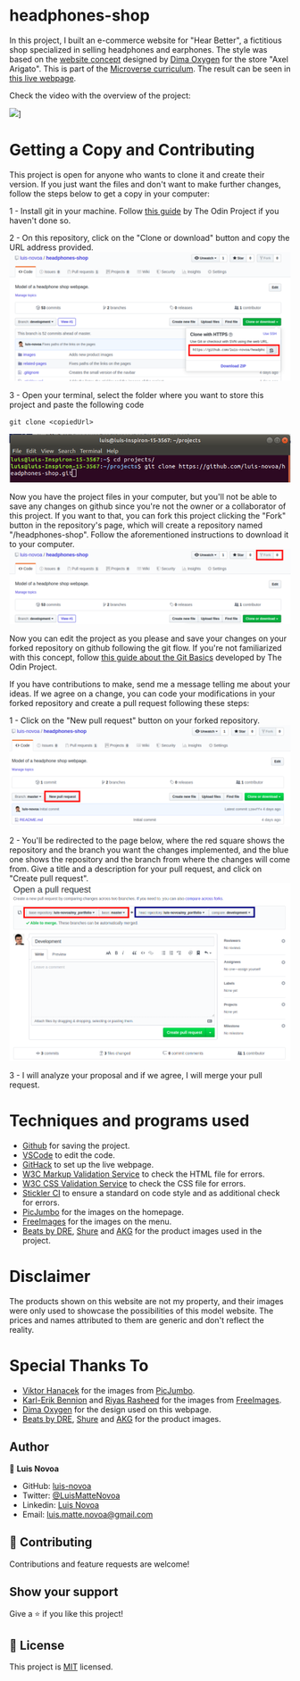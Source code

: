 # headphones-shop

In this project, I built an e-commerce website for "Hear Better", a fictitious shop specialized in selling headphones and earphones. The style was based on the [website concept](https://www.behance.net/gallery/80392909/AXEL-ARIGATO-Website) designed by [Dima Oxygen](https://www.behance.net/dimaoxygen) for the store "Axel Arigato".  This is part of the [Microverse curriculum](https://www.microverse.org/#world-class-curriculum). The result can be seen in [this live webpage](https://luis-novoa.github.io/headphones-shop/).

Check the video with the overview of the project:

[![](https://img.youtube.com/vi/zDZVazLz-tc/0.jpg)](https://www.youtube.com/watch?v=zDZVazLz-tc "Click to play on Youtube.com")]

# Getting a Copy and Contributing
This project is open for anyone who wants to clone it and create their version. If you just want the files and don't want to make further changes, follow the steps below to get a copy in your computer:

1 - Install git in your machine. Follow [this guide](https://www.theodinproject.com/courses/web-development-101/lessons/setting-up-git) by The Odin Project if you haven't done so.

2 - On this repository, click on the "Clone or download" button and copy the URL address provided.
![Clone or Download button expanded](/assets/readme-imgs/step1.png)

3 - Open your terminal, select the folder where you want to store this project and paste the following code
```
git clone <copiedUrl>
```
![Terminal with the required code](/assets/readme-imgs/step2.png)

Now you have the project files in your computer, but you'll not be able to save any changes on github since you're not the owner or a collaborator of this project. If you want to that, you can fork this project clicking the "Fork" button in the repository's page, which will create a repository named "<yourUserName>/headphones-shop". Follow the aforementioned instructions to download it to your computer.
![Fork button highlight](/assets/readme-imgs/step3.png)

Now you can edit the project as you please and save your changes on your forked repository on github following the git flow. If you're not familiarized with this concept, follow [this guide about the Git Basics](https://www.theodinproject.com/courses/web-development-101/lessons/git-basics) developed by The Odin Project.

If you have contributions to make, send me a message telling me about your ideas. If we agree on a change, you can code your modifications in your forked repository and create a pull request following these steps:

1 - Click on the "New pull request" button on your forked repository.
![New pull request button highlight](/assets/readme-imgs/step4.png)

2 - You'll be redirected to the page below, where the red square shows the repository and the branch you want the changes implemented, and the blue one shows the repository and the branch from where the changes will come from. Give a title and a description for your pull request, and click on "Create pull request".
![New pull request page](/assets/readme-imgs/step5.png)

3 - I will analyze your proposal and if we agree, I will merge your pull request.

# Techniques and programs used

- [Github](https://github.com) for saving the project.
- [VSCode](https://code.visualstudio.com/) to edit the code.
- [GitHack](https://raw.githack.com/) to set up the live webpage.
- [W3C Markup Validation Service](https://validator.w3.org/) to check the HTML file for errors.
- [W3C CSS Validation Service](https://jigsaw.w3.org/css-validator/) to check the CSS file for errors.
- [Stickler CI](https://stickler-ci.com) to ensure a standard on code style and as additional check for errors.
- [PicJumbo](https://picjumbo.com/) for the images on the homepage.
- [FreeImages](https://freeimages.com/) for the images on the menu.
- [Beats by DRE](https://www.beatsbydre.com/), [Shure](https://www.shure.com) and [AKG](https://www.akg.com/) for the product images used in the project.

# Disclaimer

The products shown on this website are not my property, and their images were only used to showcase the possibilities of this model website. The prices and names attributed to them are generic and don't reflect the reality. 

# Special Thanks To

- [Viktor Hanacek](https://picjumbo.com/author/viktorhanacek/) for the images from [PicJumbo](https://picjumbo.com/).
- [Karl-Erik Bennion](https://www.freeimages.com/photographer/keb-31063) and [Riyas Rasheed](https://www.freeimages.com/photographer/riyasr-58761) for the images from [FreeImages](https://freeimages.com/).
- [Dima Oxygen](https://www.behance.net/dimaoxygen) for the design used on this webpage.
- [Beats by DRE](https://www.beatsbydre.com/), [Shure](https://www.shure.com) and [AKG](https://www.akg.com/) for the product images.

## Author

👤 **Luis Novoa**

- GitHub: [luis-novoa](https://github.com/luis-novoa)
- Twitter: [@LuisMatteNovoa](https://twitter.com/LuisMatteNovoa)
- Linkedin: [Luis Novoa](https://www.linkedin.com/in/luismattenovoa/)
- Email: [luis.matte.novoa@gmail.com](mailto:luis.matte.novoa@gmail.com])

## 🤝 Contributing

Contributions and feature requests are welcome!

## Show your support

Give a ⭐️ if you like this project!

## 📝 License

This project is [MIT](./LICENSE) licensed.

